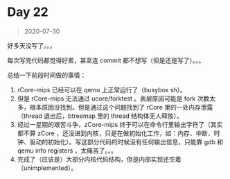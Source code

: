 # Day 22

> 2020-07-30

好多天没写了。。。

每次写完代码都觉得好累，甚至连 commit 都不想写（但是还是写了）。。。

总结一下前段时间做的事情：

1. rCore-mips 已经可以在 qemu 上正常运行了（busybox sh）。
2. 但是 rCore-mips 无法通过 ucore/forktest 。表层原因可能是 fork 次数太多，根本原因没找到。但是通过这个问题找到了 rCore 里的一处内存泄露（thread 退出后，btreemap 里的 thread 结构体无人释放）。
3. 经过一星期的艰苦斗争，zCore-mips 终于可以在命令行里输出字符了（其实都不算 zCore ，还没进到内核，只是在做初始化工作，如：内存、中断、时钟、驱动的初始化）。写这部分代码的时候没有任何输出信息，只能靠 gdb 和 qemu info registers ，太痛苦了。。。
4. 完成了（应该是）大部分内核代码结构，但是内部实现还空着（unimplemented）。
